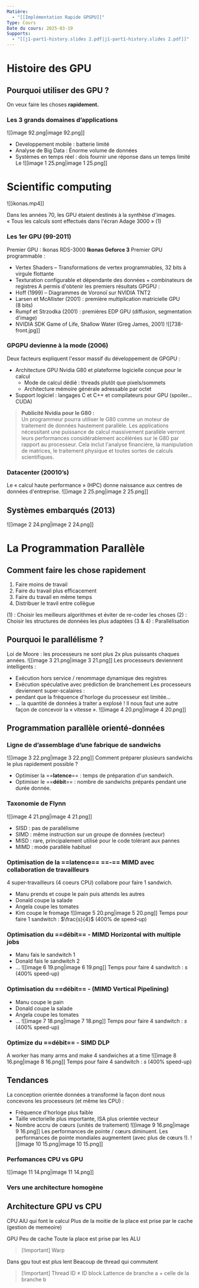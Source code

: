 ```yaml
---
Matière:
  - "[[Implémentation Rapide GPGPU]]"
Type: Cours
Date du cours: 2025-03-19
Supports:
  - "[[j1-part1-history.slides 2.pdf|j1-part1-history.slides 2.pdf]]"
---
```

# Histoire des GPU
## Pourquoi utiliser des GPU ?
  
On veux faire les choses **rapidement.**
### Les 3 grands domaines d’applications
![[image 92.png|image 92.png]]
- Developpement mobile : batterie limité
- Analyse de Big Data : Énorme volume de données
- Systèmes en temps réel : dois fournir une réponse dans un temps limité
Le
![[image 1 25.png|image 1 25.png]]
  
# Scientific computing
  
![[ikonas.mp4]]
  
Dans les années 70, les GPU étaient destinés à la synthèse d'images.
« Tous les calculs sont effectués dans l'écran Adage 3000 » (1)
  
### Les 1er GPU (99-2011)
  
Premier GPU : Ikonas RDS-3000
**Ikonas Geforce 3**
Premier GPU programmable :
- Vertex Shaders – Transformations de vertex programmables, 32 bits à virgule flottante
- Texturation configurable et dépendante des données + combinateurs de registres
A permis d'obtenir les premiers résultats GPGPU :
- Hoff (1999) – Diagrammes de Voronoï sur NVIDIA TNT2
- Larsen et McAllister (2001) : première multiplication matricielle GPU (8 bits)
- Rumpf et Strzodka (2001) : premières EDP GPU (diffusion, segmentation d'image)
- NVIDIA SDK Game of Life, Shallow Water (Greg James, 2001)
![[738-front.jpg]]
  
### GPGPU devienne à la mode (2006)
  
Deux facteurs expliquent l'essor massif du développement de GPGPU :
- Architecture GPU Nvidia G80 et plateforme logicielle conçue pour le calcul
    - Mode de calcul dédié : threads plutôt que pixels/sommets
    - Architecture mémoire générale adressable par octet
- Support logiciel : langages C et C++ et compilateurs pour GPU (spoiler… CUDA)
  

> **Publicité Nvidia pour le G80 :**  
> Un programmeur pourra utiliser le G80 comme un moteur de traitement de données hautement parallèle. Les applications nécessitant une puissance de calcul massivement parallèle verront leurs performances considérablement accélérées sur le G80 par rapport au processeur. Cela inclut l'analyse financière, la manipulation de matrices, le traitement physique et toutes sortes de calculs scientifiques.
  
### Datacenter (20010’s)
  
Le « calcul haute performance » (HPC) donne naissance aux centres de données d'entreprise.
![[image 2 25.png|image 2 25.png]]
  
## Systèmes embarqués (2013)
  
![[image 2 24.png|image 2 24.png]]
  
# La Programmation Parallèle
  
## Comment faire les chose rapidement
  
1. Faire moins de travail
2. Faire du travail plus efficacement
3. Faire du travail en même temps
4. Distribuer le travil entre collègue
  
(1) : Choisir les meilleurs algorithmes et éviter de re-coder les choses
(2) : Choisir les structures de données les plus adaptées
(3 & 4) : Parallélisation
  
## Pourquoi le parallélisme ?
  
Loi de Moore : les processeurs ne sont plus 2x plus puissants chaques années.
![[image 3 21.png|image 3 21.png]]
Les processeurs deviennent intelligents :
- Exécution hors service / renommage dynamique des registres
- Exécution spéculative avec prédiction de branchement
Les processeurs deviennent super-scalaires :
- pendant que la fréquence d'horloge du processeur est limitée…
- … la quantité de données à traiter a explosé !
Il nous faut une autre façon de concevoir la « vitesse ».
![[image 4 20.png|image 4 20.png]]
  
## Programmation parallèle orienté-données
  
### Ligne de d’assemblage d’une fabrique de sandwichs
  
![[image 3 22.png|image 3 22.png]]
Comment préparer plusieurs sandwichs le plus rapidement possible ?
- Optimiser la ==**latence**== : temps de préparation d'un sandwich.
- Optimiser le ==**débit**== : nombre de sandwichs préparés pendant une durée donnée.
  
### Taxonomie de Flynn
![[image 4 21.png|image 4 21.png]]
- SISD : pas de parallélisme
- SIMD : même instruction sur un groupe de données (vecteur)
- MISD : rare, principalement utilisé pour le code tolérant aux pannes
- MIMD : mode parallèle habituel
  
### Optimisation de la ==latence== ==-== MIMD avec collaboration de travailleurs
  
4 super-travailleurs (4 coeurs CPU) collabore pour faire 1 sandwich.
- Manu prends et coupe le pain puis attends les autres
- Donald coupe la salade
- Angela coupe les tomates
- Kim coupe le fromage
![[image 5 20.png|image 5 20.png]]
Temps pour faire 1 sandwitch : $\frac{s}{4}$ (400% de speed-up)
  
### Optimisation du ==débit== - MIMD Horizontal with multiple jobs
  
- Manu fais le sandwitch 1
- Donald fais le sandwitch 2
- …
![[image 6 19.png|image 6 19.png]]
Temps pour faire 4 sandwitch : $s$ (400% speed-up)
  
### Optimisation du ==débit== - (MIMD Vertical Pipelining)
  
- Manu coupe le pain
- Donald coupe la salade
- Angela coupe les tomates
- …
![[image 7 18.png|image 7 18.png]]
Temps pour faire 4 sandwitch : $s$ (400% speed-up)
  
### **Optimize du** ==**débit**== **- SIMD DLP**
  
A worker has many arms and make 4 sandwiches at a time
![[image 8 16.png|image 8 16.png]]
Temps pour faire 4 sandwitch : $s$ (400% speed-up)
  
## Tendances
  
La conception orientée données a transformé la façon dont nous concevons les processeurs (et même les CPU) :
- Fréquence d'horloge plus faible
- Taille vectorielle plus importante, ISA plus orientée vecteur
- Nombre accru de cœurs (unités de traitement)
![[image 9 16.png|image 9 16.png]]
Les performances de pointe / cœurs diminuent.
Les performances de pointe mondiales augmentent (avec plus de cœurs !).
![[image 10 15.png|image 10 15.png]]
  
### Perfomances CPU vs GPU
  
![[image 11 14.png|image 11 14.png]]
  
### Vers une architecture homogène
  
## Architecture GPU vs CPU
  
CPU
AlU qui font le calcul
Plus de la moitie de la place est prise par le cache (gestion de memeoire)
  
GPU
Peu de cache
Toute la place est prise par les ALU
  

> [!important] Warp
  
Dans gpu tout est plus lent
Beacoup de thread qui commutent
  

> [!important] Thread ID $\ne$ ID block
Lattence de branche a + celle de la branche b